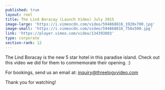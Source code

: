 ```yaml
---
published: true
layout: reel
title: The Lind Boracay (Launch Video) July 2015
image-large: 'https://i.vimeocdn.com/video/594868816_1920x700.jpg'
image-small: 'https://i.vimeocdn.com/video/594868816_750x500.jpg'
link: 'https://player.vimeo.com/video/134393803'
type: corporate
section-rank: 12
---
```

The Lind Boracay is the new 5 star hotel in this paradise island. Check out this video we did for them to commemorate their opening. :)

For bookings, send us an email at: inquiry@threelogyvideo.com

Thank you for watching! 
